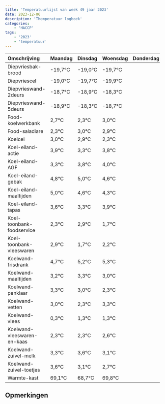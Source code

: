 ```yaml
---
title: 'Temperatuurlijst van week 49 jaar 2023'
date: 2023-12-06
description: 'Themperatuur logboek'
categories:
    - 'HACCP'
tags:
    - '2023'
    - 'temperatuur'
---
```

|Omschrijving|Maandag|Dinsdag|Woensdag|Donderdag|Vrijdag|Zaterdag|Zondag|
|:---|:---|:---|:---|:---|:---|:---|:---|
|Diepvriesbak-brood|-19,7°C|-19,0°C|-19,7°C| | | | |
|Diepvriescel|-19,0°C|-19,7°C|-19,9°C| | | | |
|Diepvrieswand-2deurs|-18,7°C|-18,9°C|-18,3°C| | | | |
|Diepvrieswand-5deurs|-18,9°C|-18,3°C|-18,7°C| | | | |
|Food-koelwerkbank|2,7°C|2,3°C|3,0°C| | | | |
|Food-saladiare|2,3°C|3,0°C|2,9°C| | | | |
|Koelcel|3,0°C|2,9°C|2,3°C| | | | |
|Koel-eiland-actie|3,9°C|3,3°C|3,8°C| | | | |
|Koel-eiland-AGF|3,3°C|3,8°C|4,0°C| | | | |
|Koel-eiland-gebak|4,8°C|5,0°C|4,6°C| | | | |
|Koel-eiland-maaltijden|5,0°C|4,6°C|4,3°C| | | | |
|Koel-eiland-tapas|3,6°C|3,3°C|3,9°C| | | | |
|Koel-toonbank-foodservice|2,3°C|2,9°C|1,7°C| | | | |
|Koel-toonbank-vleeswaren|2,9°C|1,7°C|2,2°C| | | | |
|Koelwand-frisdrank|4,7°C|5,2°C|5,3°C| | | | |
|Koelwand-maaltijden|3,2°C|3,3°C|3,0°C| | | | |
|Koelwand-panklaar|3,3°C|3,0°C|2,3°C| | | | |
|Koelwand-vetten|3,0°C|2,3°C|3,3°C| | | | |
|Koelwand-vlees|0,3°C|1,3°C|1,3°C| | | | |
|Koelwand-vleeswaren-en-kaas|2,3°C|2,3°C|2,6°C| | | | |
|Koelwand-zuivel-melk|3,3°C|3,6°C|3,1°C| | | | |
|Koelwand-zuivel-toetjes|3,6°C|3,1°C|2,7°C| | | | |
|Warmte-kast|69,1°C|68,7°C|69,8°C| | | | |

## Opmerkingen


